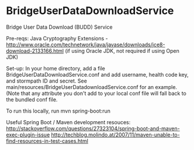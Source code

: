 # BridgeUserDataDownloadService
Bridge User Data Download (BUDD) Service

Pre-reqs:
Java Cryptography Extensions - http://www.oracle.com/technetwork/java/javase/downloads/jce8-download-2133166.html
(if using Oracle JDK, not required if using Open JDK)

Set-up:
In your home directory, add a file BridgeUserDataDownloadService.conf and add username, health code key, and stormpath
ID and secret. See main/resources/BridgeUserDatadownloadService.conf for an example. (Note that any attribute you don't
add to your local conf file will fall back to the bundled conf file.

To run this locally, run
mvn spring-boot:run


Useful Spring Boot / Maven development resouces:
http://stackoverflow.com/questions/27323104/spring-boot-and-maven-exec-plugin-issue
http://techblog.molindo.at/2007/11/maven-unable-to-find-resources-in-test-cases.html
